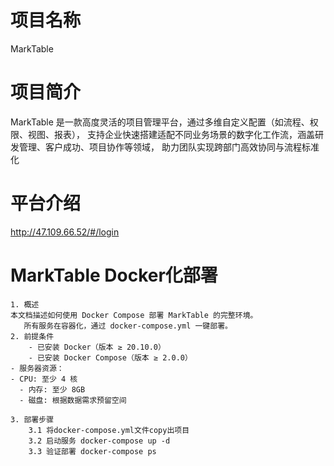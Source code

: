 # 项目名称
MarkTable

# 项目简介
MarkTable 是一款高度灵活的项目管理平台，通过多维自定义配置（如流程、权限、视图、报表），
支持企业快速搭建适配不同业务场景的数字化工作流，涵盖研发管理、客户成功、项目协作等领域，
助力团队实现跨部门高效协同与流程标准化

# 平台介绍
http://47.109.66.52/#/login


# MarkTable Docker化部署

    1. 概述
    本文档描述如何使用 Docker Compose 部署 MarkTable 的完整环境。
       所有服务在容器化，通过 docker-compose.yml 一键部署。
    2. 前提条件
        - 已安装 Docker（版本 ≥ 20.10.0）
        - 已安装 Docker Compose（版本 ≥ 2.0.0）
    - 服务器资源：
    - CPU: 至少 4 核
      - 内存: 至少 8GB
      - 磁盘: 根据数据需求预留空间

    3. 部署步骤
        3.1 将docker-compose.yml文件copy出项目
        3.2 启动服务 docker-compose up -d
        3.3 验证部署 docker-compose ps
    
        
        
        
        
